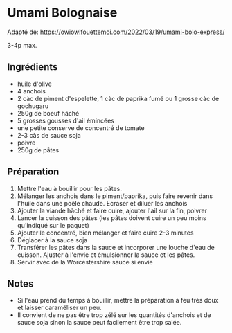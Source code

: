 # Umami Bolognaise

Adapté de: https://owiowifouettemoi.com/2022/03/19/umami-bolo-express/

3-4p max.

## Ingrédients

* huile d'olive
* 4 anchois
* 2 càc de piment d'espelette, 1 càc de paprika fumé ou 1 grosse càc de gochugaru
* 250g de boeuf hâché
* 5 grosses gousses d'ail émincées
* une petite conserve de concentré de tomate
* 2-3 càs de sauce soja
* poivre
* 250g de pâtes

## Préparation

1. Mettre l'eau à bouillir pour les pâtes.
2. Mélanger les anchois dans le piment/paprika, puis faire revenir dans l'huile dans une poêle chaude. Ecraser et diluer les anchois
3. Ajouter la viande hâché et faire cuire, ajouter l'ail sur la fin, poivrer
4. Lancer la cuisson des pâtes (les pâtes doivent cuire un peu moins qu'indiqué sur le paquet)
5. Ajouter le concentré, bien mélanger et faire cuire 2-3 minutes
6. Déglacer à la sauce soja
7. Transférer les pâtes dans la sauce et incorporer une louche d'eau de cuisson. Ajuster à l'envie et émulsionner la sauce et les pâtes.
8. Servir avec de la Worcestershire sauce si envie

## Notes

* Si l'eau prend du temps à bouillir, mettre la préparation à feu très doux et laisser caraméliser un peu.
* Il convient de ne pas être trop zélé sur les quantités d'anchois et de sauce soja sinon la sauce peut facilement être trop salée.
